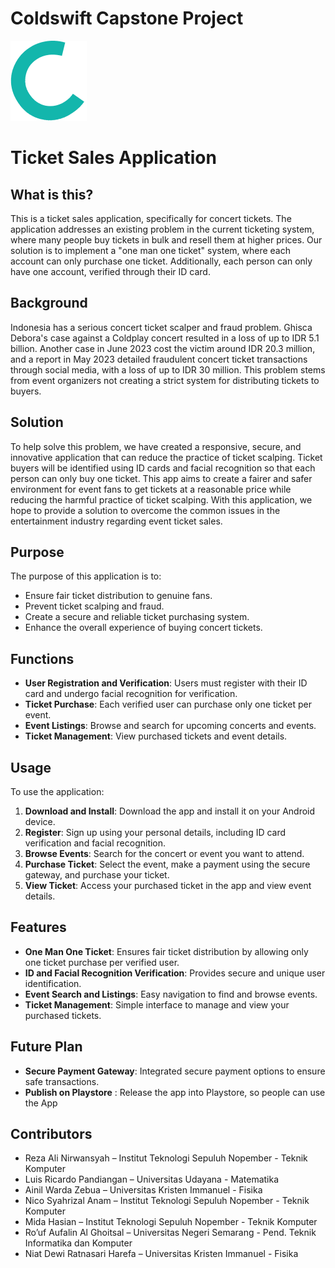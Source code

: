 # Coldswift Capstone Project
![alt text](Logo/transparan.png)

# Ticket Sales Application

## What is this?
This is a ticket sales application, specifically for concert tickets. The application addresses an existing problem in the current ticketing system, where many people buy tickets in bulk and resell them at higher prices. Our solution is to implement a "one man one ticket" system, where each account can only purchase one ticket. Additionally, each person can only have one account, verified through their ID card.

## Background
Indonesia has a serious concert ticket scalper and fraud problem. Ghisca Debora's case against a Coldplay concert resulted in a loss of up to IDR 5.1 billion. Another case in June 2023 cost the victim around IDR 20.3 million, and a report in May 2023 detailed fraudulent concert ticket transactions through social media, with a loss of up to IDR 30 million. This problem stems from event organizers not creating a strict system for distributing tickets to buyers.

## Solution
To help solve this problem, we have created a responsive, secure, and innovative application that can reduce the practice of ticket scalping. Ticket buyers will be identified using ID cards and facial recognition so that each person can only buy one ticket. This app aims to create a fairer and safer environment for event fans to get tickets at a reasonable price while reducing the harmful practice of ticket scalping. With this application, we hope to provide a solution to overcome the common issues in the entertainment industry regarding event ticket sales.

## Purpose
The purpose of this application is to:
- Ensure fair ticket distribution to genuine fans.
- Prevent ticket scalping and fraud.
- Create a secure and reliable ticket purchasing system.
- Enhance the overall experience of buying concert tickets.

## Functions
- **User Registration and Verification**: Users must register with their ID card and undergo facial recognition for verification.
- **Ticket Purchase**: Each verified user can purchase only one ticket per event.
- **Event Listings**: Browse and search for upcoming concerts and events.
- **Ticket Management**: View purchased tickets and event details.

## Usage
To use the application:

1. **Download and Install**: Download the app and install it on your Android device.
2. **Register**: Sign up using your personal details, including ID card verification and facial recognition.
3. **Browse Events**: Search for the concert or event you want to attend.
4. **Purchase Ticket**: Select the event, make a payment using the secure gateway, and purchase your ticket.
5. **View Ticket**: Access your purchased ticket in the app and view event details.

## Features
- **One Man One Ticket**: Ensures fair ticket distribution by allowing only one ticket purchase per verified user.
- **ID and Facial Recognition Verification**: Provides secure and unique user identification.
- **Event Search and Listings**: Easy navigation to find and browse events.
- **Ticket Management**: Simple interface to manage and view your purchased tickets.

## Future Plan
- **Secure Payment Gateway**: Integrated secure payment options to ensure safe transactions.
- **Publish on Playstore** : Release the app into Playstore, so people can use the App

## Contributors

- Reza Ali Nirwansyah – Institut Teknologi Sepuluh Nopember - Teknik Komputer
- Luis Ricardo Pandiangan – Universitas Udayana - Matematika
- Ainil Warda Zebua – Universitas Kristen Immanuel - Fisika
- Nico Syahrizal Anam – Institut Teknologi Sepuluh Nopember - Teknik Komputer
- Mida Hasian  – Institut Teknologi Sepuluh Nopember - Teknik Komputer
- Ro’uf Aufalin Al Ghoitsal – Universitas Negeri Semarang - Pend. Teknik Informatika dan Komputer
- Niat Dewi Ratnasari Harefa – Universitas Kristen Immanuel - Fisika